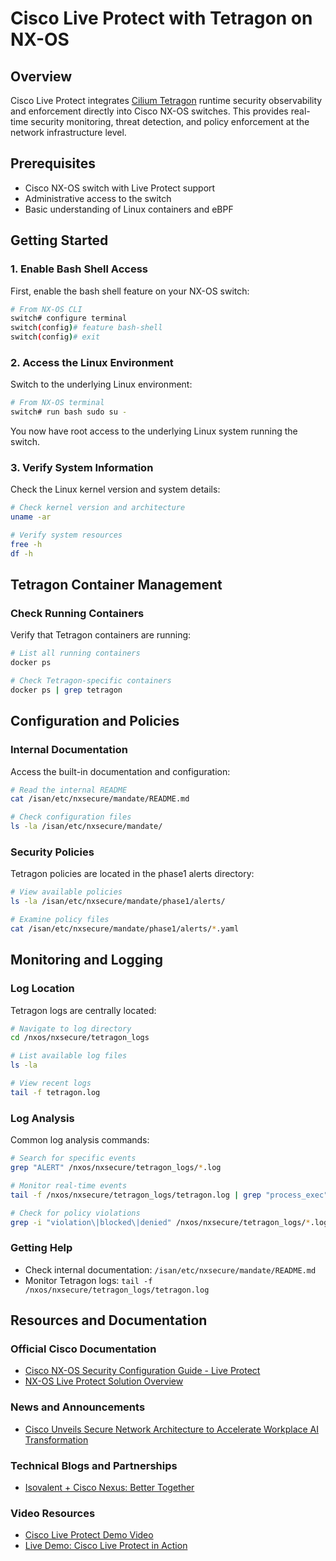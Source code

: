 # Cisco Live Protect with Tetragon on NX-OS

## Overview

Cisco Live Protect integrates [Cilium Tetragon](https://tetragon.io/) runtime security observability and enforcement directly into Cisco NX-OS switches. This provides real-time security monitoring, threat detection, and policy enforcement at the network infrastructure level.

## Prerequisites

- Cisco NX-OS switch with Live Protect support
- Administrative access to the switch
- Basic understanding of Linux containers and eBPF

## Getting Started

### 1. Enable Bash Shell Access

First, enable the bash shell feature on your NX-OS switch:

```bash
# From NX-OS CLI
switch# configure terminal
switch(config)# feature bash-shell
switch(config)# exit
```

### 2. Access the Linux Environment

Switch to the underlying Linux environment:

```bash
# From NX-OS terminal
switch# run bash sudo su -
```

You now have root access to the underlying Linux system running the switch.

### 3. Verify System Information

Check the Linux kernel version and system details:

```bash
# Check kernel version and architecture
uname -ar

# Verify system resources
free -h
df -h
```

## Tetragon Container Management

### Check Running Containers

Verify that Tetragon containers are running:

```bash
# List all running containers
docker ps

# Check Tetragon-specific containers
docker ps | grep tetragon
```


## Configuration and Policies

### Internal Documentation

Access the built-in documentation and configuration:

```bash
# Read the internal README
cat /isan/etc/nxsecure/mandate/README.md

# Check configuration files
ls -la /isan/etc/nxsecure/mandate/
```

### Security Policies

Tetragon policies are located in the phase1 alerts directory:

```bash
# View available policies
ls -la /isan/etc/nxsecure/mandate/phase1/alerts/

# Examine policy files
cat /isan/etc/nxsecure/mandate/phase1/alerts/*.yaml
```
## Monitoring and Logging

### Log Location

Tetragon logs are centrally located:

```bash
# Navigate to log directory
cd /nxos/nxsecure/tetragon_logs

# List available log files
ls -la

# View recent logs
tail -f tetragon.log
```

### Log Analysis

Common log analysis commands:

```bash
# Search for specific events
grep "ALERT" /nxos/nxsecure/tetragon_logs/*.log

# Monitor real-time events
tail -f /nxos/nxsecure/tetragon_logs/tetragon.log | grep "process_exec"

# Check for policy violations
grep -i "violation\|blocked\|denied" /nxos/nxsecure/tetragon_logs/*.log
```


### Getting Help

- Check internal documentation: `/isan/etc/nxsecure/mandate/README.md`
- Monitor Tetragon logs: `tail -f /nxos/nxsecure/tetragon_logs/tetragon.log`

## Resources and Documentation

### Official Cisco Documentation
- [Cisco NX-OS Security Configuration Guide - Live Protect](https://www.cisco.com/c/en/us/td/docs/dcn/nx-os/nexus9000/106x/configuration/security/cisco-nexus-9000-series-nx-os-security-configuration-guide-release-106x/m-secure-nxos-with-cisco-live-protect.html#g-)
- [NX-OS Live Protect Solution Overview](https://www.cisco.com/c/en/us/products/collateral/ios-nx-os-software/nx-os-software/solution-overview-nx-os-live-protect.html)

### News and Announcements
- [Cisco Unveils Secure Network Architecture to Accelerate Workplace AI Transformation](https://newsroom.cisco.com/c/r/newsroom/en/us/a/y2025/m06/cisco-unveils-secure-network-architecture-to-accelerate-workplace-ai-transformation.html)

### Technical Blogs and Partnerships
- [Isovalent + Cisco Nexus: Better Together](https://isovalent.com/blog/post/isovalent-cisco-nexus-better-together/)

### Video Resources
- [Cisco Live Protect Demo Video](https://youtu.be/9mKFCtyw_VU)
- [Live Demo: Cisco Live Protect in Action](https://www.youtube.com/live/JDvmlECqYg4?si=W97OXcpCv9NQnFMv&t=1689)
